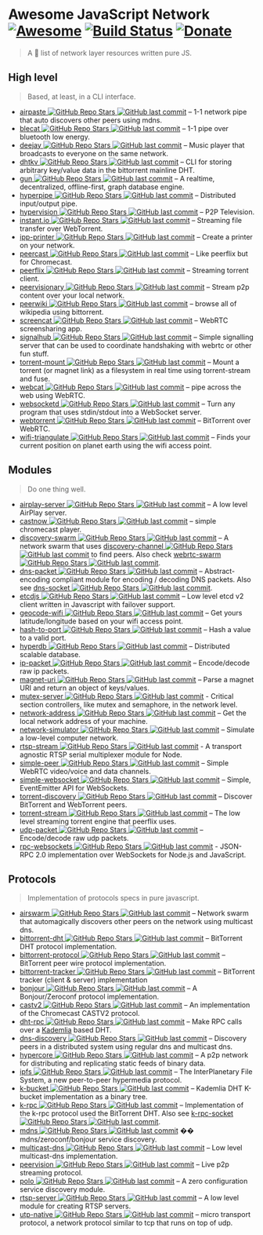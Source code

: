 # Awesome JavaScript Network [![Awesome](https://cdn.rawgit.com/sindresorhus/awesome/d7305f38d29fed78fa85652e3a63e154dd8e8829/media/badge.svg)](https://github.com/Kikobeats/awesome-network-js) [![Build Status](https://img.shields.io/travis/Kikobeats/awesome-network-js/master.svg?style=flat-square)](https://travis-ci.org/Kikobeats/awesome-network-js) [![Donate](https://img.shields.io/badge/donate-paypal-blue.svg?style=flat-square)](https://paypal.me/kikobeats)

> A 🎩 list of network layer resources written pure JS.

## High level

> Based, at least, in a CLI interface.

* [airpaste ![GitHub Repo Stars](https://img.shields.io/github/stars/mafintosh/airpaste) ![GitHub last commit](https://img.shields.io/github/last-commit/mafintosh/airpaste)](https://github.com/mafintosh/airpaste) – 1-1 network pipe that auto discovers other peers using mdns.
* [blecat ![GitHub Repo Stars](https://img.shields.io/github/stars/mafintosh/blecat) ![GitHub last commit](https://img.shields.io/github/last-commit/mafintosh/blecat)](https://github.com/mafintosh/blecat) – 1-1 pipe over bluetooth low energy.
* [deejay ![GitHub Repo Stars](https://img.shields.io/github/stars/mafintosh/deejay) ![GitHub last commit](https://img.shields.io/github/last-commit/mafintosh/deejay)](https://github.com/mafintosh/deejay) – Music player that broadcasts to everyone on the same network.
* [dhtkv ![GitHub Repo Stars](https://img.shields.io/github/stars/maxogden/dhtkv) ![GitHub last commit](https://img.shields.io/github/last-commit/maxogden/dhtkv)](https://github.com/maxogden/dhtkv) – CLI for storing arbitrary key/value data in the bittorrent mainline DHT.
* [gun ![GitHub Repo Stars](https://img.shields.io/github/stars/amark/gun) ![GitHub last commit](https://img.shields.io/github/last-commit/amark/gun)](https://github.com/amark/gun) – A realtime, decentralized, offline-first, graph database engine.
* [hyperpipe ![GitHub Repo Stars](https://img.shields.io/github/stars/mafintosh/hyperpipe) ![GitHub last commit](https://img.shields.io/github/last-commit/mafintosh/hyperpipe)](https://github.com/mafintosh/hyperpipe) – Distributed input/output pipe.
* [hypervision ![GitHub Repo Stars](https://img.shields.io/github/stars/mafintosh/hypervision) ![GitHub last commit](https://img.shields.io/github/last-commit/mafintosh/hypervision)](https://github.com/mafintosh/hypervision) – P2P Television.
* [instant.io ![GitHub Repo Stars](https://img.shields.io/github/stars/webtorrent/instant.io) ![GitHub last commit](https://img.shields.io/github/last-commit/webtorrent/instant.io)](https://github.com/webtorrent/instant.io) – Streaming file transfer over WebTorrent.
* [ipp-printer ![GitHub Repo Stars](https://img.shields.io/github/stars/watson/ipp-printer) ![GitHub last commit](https://img.shields.io/github/last-commit/watson/ipp-printer)](https://github.com/watson/ipp-printer) – Create a printer on your network.
* [peercast ![GitHub Repo Stars](https://img.shields.io/github/stars/mafintosh/peercast) ![GitHub last commit](https://img.shields.io/github/last-commit/mafintosh/peercast)](https://github.com/mafintosh/peercast) – Like peerflix but for Chromecast.
* [peerflix ![GitHub Repo Stars](https://img.shields.io/github/stars/mafintosh/peerflix) ![GitHub last commit](https://img.shields.io/github/last-commit/mafintosh/peerflix)](https://github.com/mafintosh/peerflix) – Streaming torrent client.
* [peervisionary ![GitHub Repo Stars](https://img.shields.io/github/stars/mafintosh/peervisionary) ![GitHub last commit](https://img.shields.io/github/last-commit/mafintosh/peervisionary)](https://github.com/mafintosh/peervisionary) – Stream p2p content over your local network.
* [peerwiki ![GitHub Repo Stars](https://img.shields.io/github/stars/mafintosh/peerwiki) ![GitHub last commit](https://img.shields.io/github/last-commit/mafintosh/peerwiki)](https://github.com/mafintosh/peerwiki) – browse all of wikipedia using bittorrent.
* [screencat ![GitHub Repo Stars](https://img.shields.io/github/stars/maxogden/screencat) ![GitHub last commit](https://img.shields.io/github/last-commit/maxogden/screencat)](https://github.com/maxogden/screencat) – WebRTC screensharing app.
* [signalhub ![GitHub Repo Stars](https://img.shields.io/github/stars/mafintosh/signalhub) ![GitHub last commit](https://img.shields.io/github/last-commit/mafintosh/signalhub)](https://github.com/mafintosh/signalhub) – Simple signalling server that can be used to coordinate handshaking with webrtc or other fun stuff.
* [torrent-mount ![GitHub Repo Stars](https://img.shields.io/github/stars/mafintosh/torrent-mount) ![GitHub last commit](https://img.shields.io/github/last-commit/mafintosh/torrent-mount)](https://github.com/mafintosh/torrent-mount) – Mount a torrent (or magnet link) as a filesystem in real time using torrent-stream and fuse.
* [webcat ![GitHub Repo Stars](https://img.shields.io/github/stars/mafintosh/webcat) ![GitHub last commit](https://img.shields.io/github/last-commit/mafintosh/webcat)](https://github.com/mafintosh/webcat) – pipe across the web using WebRTC.
* [websocketd ![GitHub Repo Stars](https://img.shields.io/github/stars/joewalnes/websocketd) ![GitHub last commit](https://img.shields.io/github/last-commit/joewalnes/websocketd)](https://github.com/joewalnes/websocketd) – Turn any program that uses stdin/stdout into a WebSocket server.
* [webtorrent ![GitHub Repo Stars](https://img.shields.io/github/stars/webtorrent/webtorrent) ![GitHub last commit](https://img.shields.io/github/last-commit/webtorrent/webtorrent)](https://github.com/webtorrent/webtorrent) – BitTorrent over WebRTC.
* [wifi-triangulate ![GitHub Repo Stars](https://img.shields.io/github/stars/watson/wifi-triangulate) ![GitHub last commit](https://img.shields.io/github/last-commit/watson/wifi-triangulate)](https://github.com/watson/wifi-triangulate) – Finds your current position on planet earth using the wifi access point.

## Modules

> Do one thing well.

* [airplay-server ![GitHub Repo Stars](https://img.shields.io/github/stars/watson/airplay-server) ![GitHub last commit](https://img.shields.io/github/last-commit/watson/airplay-server)](https://github.com/watson/airplay-server) – A low level AirPlay server.
* [castnow ![GitHub Repo Stars](https://img.shields.io/github/stars/xat/chromecast-player) ![GitHub last commit](https://img.shields.io/github/last-commit/xat/chromecast-player)](https://github.com/xat/chromecast-player) – simple chromecast player.
* [discovery-swarm ![GitHub Repo Stars](https://img.shields.io/github/stars/mafintosh/discovery-swarm) ![GitHub last commit](https://img.shields.io/github/last-commit/mafintosh/discovery-swarm)](https://github.com/mafintosh/discovery-swarm) – A network swarm that uses [discovery-channel ![GitHub Repo Stars](https://img.shields.io/github/stars/maxogden/discovery-channel) ![GitHub last commit](https://img.shields.io/github/last-commit/maxogden/discovery-channel)](https://github.com/maxogden/discovery-channel) to find peers. Also check [webrtc-swarm ![GitHub Repo Stars](https://img.shields.io/github/stars/mafintosh/webrtc-swarm) ![GitHub last commit](https://img.shields.io/github/last-commit/mafintosh/webrtc-swarm)](https://github.com/mafintosh/webrtc-swarm).
* [dns-packet ![GitHub Repo Stars](https://img.shields.io/github/stars/mafintosh/dns-packet) ![GitHub last commit](https://img.shields.io/github/last-commit/mafintosh/dns-packet)](https://github.com/mafintosh/dns-packet) – Abstract-encoding compliant module for encoding / decoding DNS packets. Also see [dns-socket ![GitHub Repo Stars](https://img.shields.io/github/stars/mafintosh/dns-socket) ![GitHub last commit](https://img.shields.io/github/last-commit/mafintosh/dns-socket)](https://github.com/mafintosh/dns-socket).
* [etcdjs ![GitHub Repo Stars](https://img.shields.io/github/stars/mafintosh/etcdjs) ![GitHub last commit](https://img.shields.io/github/last-commit/mafintosh/etcdjs)](https://github.com/mafintosh/etcdjs) – Low level etcd v2 client written in Javascript with failover support.
* [geocode-wifi ![GitHub Repo Stars](https://img.shields.io/github/stars/watson/geocode-wifi) ![GitHub last commit](https://img.shields.io/github/last-commit/watson/geocode-wifi)](https://github.com/watson/geocode-wifi) – Get yours latitude/longitude based on your wifi access point.
* [hash-to-port ![GitHub Repo Stars](https://img.shields.io/github/stars/mafintosh/hash-to-port) ![GitHub last commit](https://img.shields.io/github/last-commit/mafintosh/hash-to-port)](https://github.com/mafintosh/hash-to-port) – Hash a value to a valid port.
* [hyperdb ![GitHub Repo Stars](https://img.shields.io/github/stars/mafintosh/hyperdb) ![GitHub last commit](https://img.shields.io/github/last-commit/mafintosh/hyperdb)](https://github.com/mafintosh/hyperdb) – Distributed scalable database.
* [ip-packet ![GitHub Repo Stars](https://img.shields.io/github/stars/mafintosh/ip-packet) ![GitHub last commit](https://img.shields.io/github/last-commit/mafintosh/ip-packet)](https://github.com/mafintosh/ip-packet) – Encode/decode raw ip packets.
* [magnet-uri ![GitHub Repo Stars](https://img.shields.io/github/stars/webtorrent/magnet-uri) ![GitHub last commit](https://img.shields.io/github/last-commit/webtorrent/magnet-uri)](https://github.com/webtorrent/magnet-uri) – Parse a magnet URI and return an object of keys/values.
* [mutex-server ![GitHub Repo Stars](https://img.shields.io/github/stars/samchon/mutex-server) ![GitHub last commit](https://img.shields.io/github/last-commit/samchon/mutex-server)](https://github.com/samchon/mutex-server) - Critical section controllers, like mutex and semaphore, in the network level.
* [network-address ![GitHub Repo Stars](https://img.shields.io/github/stars/mafintosh/network-address) ![GitHub last commit](https://img.shields.io/github/last-commit/mafintosh/network-address)](https://github.com/mafintosh/network-address) – Get the local network address of your machine.
* [network-simulator ![GitHub Repo Stars](https://img.shields.io/github/stars/substack/network-simulator) ![GitHub last commit](https://img.shields.io/github/last-commit/substack/network-simulator)](https://github.com/substack/network-simulator) – Simulate a low-level computer network.
* [rtsp-stream ![GitHub Repo Stars](https://img.shields.io/github/stars/watson/rtsp-stream) ![GitHub last commit](https://img.shields.io/github/last-commit/watson/rtsp-stream)](https://github.com/watson/rtsp-stream) - A transport agnostic RTSP serial multiplexer module for Node.
* [simple-peer ![GitHub Repo Stars](https://img.shields.io/github/stars/feross/simple-peer) ![GitHub last commit](https://img.shields.io/github/last-commit/feross/simple-peer)](https://github.com/feross/simple-peer) – Simple WebRTC video/voice and data channels.
* [simple-websocket ![GitHub Repo Stars](https://img.shields.io/github/stars/feross/simple-websocket) ![GitHub last commit](https://img.shields.io/github/last-commit/feross/simple-websocket)](https://github.com/feross/simple-websocket) – Simple, EventEmitter API for WebSockets.
* [torrent-discovery ![GitHub Repo Stars](https://img.shields.io/github/stars/webtorrent/torrent-discovery) ![GitHub last commit](https://img.shields.io/github/last-commit/webtorrent/torrent-discovery)](https://github.com/webtorrent/torrent-discovery) – Discover BitTorrent and WebTorrent peers.
* [torrent-stream ![GitHub Repo Stars](https://img.shields.io/github/stars/mafintosh/torrent-stream) ![GitHub last commit](https://img.shields.io/github/last-commit/mafintosh/torrent-stream)](https://github.com/mafintosh/torrent-stream) – The low level streaming torrent engine that peerflix uses.
* [udp-packet ![GitHub Repo Stars](https://img.shields.io/github/stars/substack/udp-packet) ![GitHub last commit](https://img.shields.io/github/last-commit/substack/udp-packet)](https://github.com/substack/udp-packet) – Encode/decode raw udp packets.
* [rpc-websockets ![GitHub Repo Stars](https://img.shields.io/github/stars/elpheria/rpc-websockets) ![GitHub last commit](https://img.shields.io/github/last-commit/elpheria/rpc-websockets)](https://github.com/elpheria/rpc-websockets) - JSON-RPC 2.0 implementation over WebSockets for Node.js and JavaScript.

## Protocols

> Implementation of protocols specs in pure javascript.

* [airswarm ![GitHub Repo Stars](https://img.shields.io/github/stars/mafintosh/airswarm) ![GitHub last commit](https://img.shields.io/github/last-commit/mafintosh/airswarm)](https://github.com/mafintosh/airswarm) – Network swarm that automagically discovers other peers on the network using multicast dns.
* [bittorrent-dht ![GitHub Repo Stars](https://img.shields.io/github/stars/webtorrent/bittorrent-dht) ![GitHub last commit](https://img.shields.io/github/last-commit/webtorrent/bittorrent-dht)](https://github.com/webtorrent/bittorrent-dht) – BitTorrent DHT protocol implementation.
* [bittorrent-protocol ![GitHub Repo Stars](https://img.shields.io/github/stars/webtorrent/bittorrent-protocol) ![GitHub last commit](https://img.shields.io/github/last-commit/webtorrent/bittorrent-protocol)](https://github.com/webtorrent/bittorrent-protocol) – BitTorrent peer wire protocol implementation.
* [bittorrent-tracker ![GitHub Repo Stars](https://img.shields.io/github/stars/webtorrent/bittorrent-tracker) ![GitHub last commit](https://img.shields.io/github/last-commit/webtorrent/bittorrent-tracker)](https://github.com/webtorrent/bittorrent-tracker) – BitTorrent tracker (client & server) implementation
* [bonjour ![GitHub Repo Stars](https://img.shields.io/github/stars/watson/bonjour) ![GitHub last commit](https://img.shields.io/github/last-commit/watson/bonjour)](https://github.com/watson/bonjour) – A Bonjour/Zeroconf protocol implementation.
* [castv2 ![GitHub Repo Stars](https://img.shields.io/github/stars/thibauts/node-castv2) ![GitHub last commit](https://img.shields.io/github/last-commit/thibauts/node-castv2)](https://github.com/thibauts/node-castv2) – An implementation of the Chromecast CASTV2 protocol.
* [dht-rpc ![GitHub Repo Stars](https://img.shields.io/github/stars/mafintosh/dht-rpc) ![GitHub last commit](https://img.shields.io/github/last-commit/mafintosh/dht-rpc)](https://github.com/mafintosh/dht-rpc) – Make RPC calls over a [Kademlia](https://pdos.csail.mit.edu/~petar/papers/maymounkov-kademlia-lncs.pdf) based DHT.
* [dns-discovery ![GitHub Repo Stars](https://img.shields.io/github/stars/mafintosh/dns-discovery) ![GitHub last commit](https://img.shields.io/github/last-commit/mafintosh/dns-discovery)](https://github.com/mafintosh/dns-discovery) – Discovery peers in a distributed system using regular dns and multicast dns.
* [hypercore ![GitHub Repo Stars](https://img.shields.io/github/stars/mafintosh/hypercore) ![GitHub last commit](https://img.shields.io/github/last-commit/mafintosh/hypercore)](https://github.com/mafintosh/hypercore) – A p2p network for distributing and replicating static feeds of binary data.
* [ipfs ![GitHub Repo Stars](https://img.shields.io/github/stars/ipfs/js-ipfs-api) ![GitHub last commit](https://img.shields.io/github/last-commit/ipfs/js-ipfs-api)](https://github.com/ipfs/js-ipfs-api) – The InterPlanetary File System, a new peer-to-peer hypermedia protocol.
* [k-bucket ![GitHub Repo Stars](https://img.shields.io/github/stars/tristanls/k-bucket) ![GitHub last commit](https://img.shields.io/github/last-commit/tristanls/k-bucket)](https://github.com/tristanls/k-bucket) – Kademlia DHT K-bucket implementation as a binary tree.
* [k-rpc ![GitHub Repo Stars](https://img.shields.io/github/stars/mafintosh/k-rpc) ![GitHub last commit](https://img.shields.io/github/last-commit/mafintosh/k-rpc)](https://github.com/mafintosh/k-rpc) – Implementation of the k-rpc protocol used the BitTorrent DHT. Also see [k-rpc-socket ![GitHub Repo Stars](https://img.shields.io/github/stars/mafintosh/k-rpc-socket) ![GitHub last commit](https://img.shields.io/github/last-commit/mafintosh/k-rpc-socket)](https://github.com/mafintosh/k-rpc-socket).
* [mdns ![GitHub Repo Stars](https://img.shields.io/github/stars/agnat/node_mdns) ![GitHub last commit](https://img.shields.io/github/last-commit/agnat/node_mdns)](https://github.com/agnat/node_mdns) �� mdns/zeroconf/bonjour service discovery.
* [multicast-dns ![GitHub Repo Stars](https://img.shields.io/github/stars/mafintosh/multicast-dns) ![GitHub last commit](https://img.shields.io/github/last-commit/mafintosh/multicast-dns)](https://github.com/mafintosh/multicast-dns) – Low level multicast-dns implementation.
* [peervision ![GitHub Repo Stars](https://img.shields.io/github/stars/mafintosh/peervision) ![GitHub last commit](https://img.shields.io/github/last-commit/mafintosh/peervision)](https://github.com/mafintosh/peervision) – Live p2p streaming protocol.
* [polo ![GitHub Repo Stars](https://img.shields.io/github/stars/mafintosh/polo) ![GitHub last commit](https://img.shields.io/github/last-commit/mafintosh/polo)](https://github.com/mafintosh/polo) – A zero configuration service discovery module.
* [rtsp-server ![GitHub Repo Stars](https://img.shields.io/github/stars/watson/rtsp-server) ![GitHub last commit](https://img.shields.io/github/last-commit/watson/rtsp-server)](https://github.com/watson/rtsp-server) – A low level module for creating RTSP servers.
* [utp-native ![GitHub Repo Stars](https://img.shields.io/github/stars/mafintosh/utp-native) ![GitHub last commit](https://img.shields.io/github/last-commit/mafintosh/utp-native)](https://github.com/mafintosh/utp-native) – micro transport protocol, a network protocol similar to tcp that runs on top of udp.
